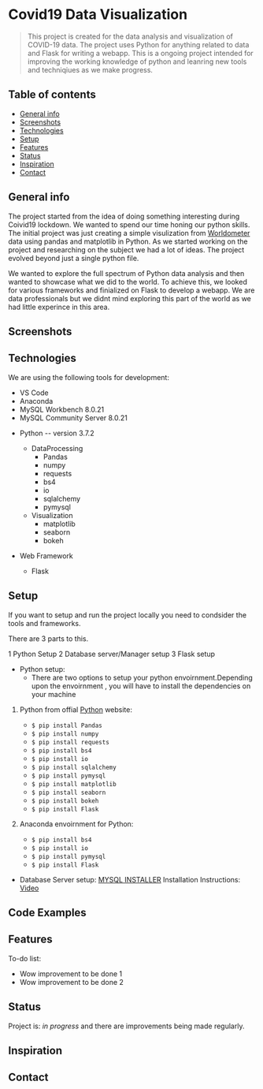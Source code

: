 # Covid19 Data Visualization
>This project is created for the data analysis and visualization of COVID-19 data. The project uses Python for anything related to data and Flask for writing a webapp. This is a ongoing project intended for improving the working knowledge of python and leanring new tools and techniqiues as we make progress. 

## Table of contents
* [General info](#general-info)
* [Screenshots](#screenshots)
* [Technologies](#technologies)
* [Setup](#setup)
* [Features](#features)
* [Status](#status)
* [Inspiration](#inspiration)
* [Contact](#contact)

## General info
The project started from the idea of doing something interesting during Coivid19 lockdown. We wanted to spend our time honing our python skills. The initial project was just creating a simple visulization from [Worldometer](https://www.worldometers.info/coronavirus/) data using pandas and matplotlib in Python. As we started working on the project and researching on the subject we had a lot of ideas. The project evolved beyond just a single python file.

We wanted to explore the full spectrum of Python data analysis and then wanted to showcase what we did to the world. To achieve this, we looked for various frameworks and finialized on Flask to develop a webapp. We are data professionals but we didnt mind exploring this part of the world as we had little experince in this area.  

## Screenshots


## Technologies

We are using the following tools for development:
 - VS Code 
 - Anaconda 
 - MySQL Workbench 8.0.21
 - MySQL Community Server 8.0.21  

* Python  -- version 3.7.2
    * DataProcessing
      * Pandas 
      * numpy
      * requests
      * bs4 
      * io
      * sqlalchemy 
      * pymysql
    * Visualization  
      * matplotlib
      * seaborn
      * bokeh
      
* Web Framework 
   * Flask 

## Setup
If you want to setup and run the project locally you need to condsider the tools and frameworks. 

There are 3 parts to this. 

1 Python Setup 
2 Database server/Manager setup 
3 Flask setup 


  * Python setup: 
    - There are two options to setup your python envoirnment.Depending upon the envoirnment , you will have to install the dependencies on your machine

  1. Python from offial [Python](https://www.python.org/downloads/) website:
      + `$ pip install Pandas`
      + `$ pip install numpy`
      + `$ pip install requests`
      + `$ pip install bs4`
      + `$ pip install io`
      + `$ pip install sqlalchemy`
      + `$ pip install pymysql`
      + `$ pip install matplotlib`
      + `$ pip install seaborn`
      + `$ pip install bokeh`  
      + `$ pip install Flask`
    
   2. Anaconda envoirnment for Python:
      + `$ pip install bs4`
      + `$ pip install io`
      + `$ pip install pymysql`
      + `$ pip install Flask`
   
 * Database Server setup:
    [MYSQL INSTALLER](https://dev.mysql.com/downloads/installer/)
    Installation Instructions: [Video](https://www.youtube.com/watch?v=GIRcpjg-3Eg)


## Code Examples

## Features


To-do list:
* Wow improvement to be done 1
* Wow improvement to be done 2

## Status
Project is: _in progress_ and there are improvements being made regularly. 

## Inspiration


## Contact
